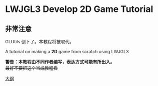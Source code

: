 # LWJGL3 Develop 2D Game Tutorial

## 非常注意

GLUtils 倒下了。本教程将被取代。

A tutorial on making a **2D** game from scratch using LWJGL3

**警告：本教程由不同作者编写，表达方式可能有所出入。**  
~~最好不要把这个当成教程看~~

[大纲](summary.md)

